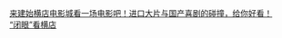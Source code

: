   
[来建始横店电影城看一场电影吧！进口大片与国产喜剧的碰撞，给你好看！](http://www.dianyue.me/archives/478/guemj4hl12im67mr/)  
[“闭眼”看横店](http://www.dianyue.me/archives/273/80x7yg1wnpnbnc60/)